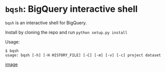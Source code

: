 # `bqsh`: BigQuery interactive shell

`bqsh` is an interactive shell for BigQuery.

Install by cloning the repo and run `python setup.py install`

Usage:

```
$ bqsh
usage: bqsh [-h] [-H HISTORY_FILE] [-C] [-m] [-v] [-c] project dataset
```

[image](https://media.giphy.com/media/fjxtvIlpg4e7uZS5vL/giphy.gif)
